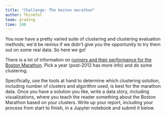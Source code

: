 ```yaml
---
title: "Challenge: The boston marathon"
author: Thinkful
team: grading
time: 180
---
```


You now have a pretty varied suite of clustering and clustering evaluation methods; we'd be remiss if we didn't give you the opportunity to try them out on some real data. So here we go!

There is a lot of information on [runners and their performance for the Boston Marathon](https://github.com/llimllib/bostonmarathon). Pick a year (post-2012 has more info) and do some clustering.

Specifically, use the tools at hand to determine which clustering solution, including number of clusters and algorithm used, is best for the marathon data. Once you have a solution you like, write a data story, including visualizations, where you teach the reader something about the Boston Marathon based on your clusters. Write up your report, including your process from start to finish, in a Jupyter notebook and submit it below.